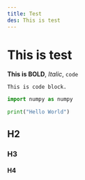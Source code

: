 ```yaml
---
title: Test
des: This is test
---
```


# This is test

**This is BOLD**, *Italic*, `code`

```
This is code block.
```

```python
import numpy as numpy

print("Hello World")
```

## H2
### H3
#### H4


